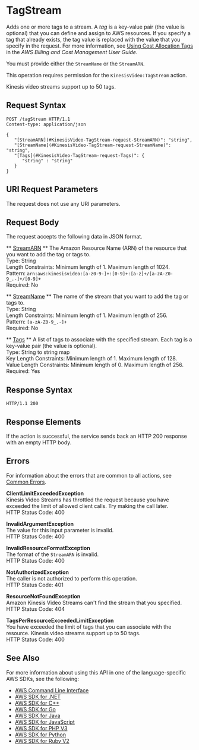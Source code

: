 # TagStream<a name="API_TagStream"></a>

Adds one or more tags to a stream\. A *tag* is a key\-value pair \(the value is optional\) that you can define and assign to AWS resources\. If you specify a tag that already exists, the tag value is replaced with the value that you specify in the request\. For more information, see [Using Cost Allocation Tags](http://docs.aws.amazon.com/awsaccountbilling/latest/aboutv2/cost-alloc-tags.html) in the *AWS Billing and Cost Management User Guide*\. 

You must provide either the `StreamName` or the `StreamARN`\.

This operation requires permission for the `KinesisVideo:TagStream` action\.

Kinesis video streams support up to 50 tags\.

## Request Syntax<a name="API_TagStream_RequestSyntax"></a>

```
POST /tagStream HTTP/1.1
Content-type: application/json

{
   "[StreamARN](#KinesisVideo-TagStream-request-StreamARN)": "string",
   "[StreamName](#KinesisVideo-TagStream-request-StreamName)": "string",
   "[Tags](#KinesisVideo-TagStream-request-Tags)": { 
      "string" : "string" 
   }
}
```

## URI Request Parameters<a name="API_TagStream_RequestParameters"></a>

The request does not use any URI parameters\.

## Request Body<a name="API_TagStream_RequestBody"></a>

The request accepts the following data in JSON format\.

 ** [StreamARN](#API_TagStream_RequestSyntax) **   <a name="KinesisVideo-TagStream-request-StreamARN"></a>
The Amazon Resource Name \(ARN\) of the resource that you want to add the tag or tags to\.  
Type: String  
Length Constraints: Minimum length of 1\. Maximum length of 1024\.  
Pattern: `arn:aws:kinesisvideo:[a-z0-9-]+:[0-9]+:[a-z]+/[a-zA-Z0-9_.-]+/[0-9]+`   
Required: No

 ** [StreamName](#API_TagStream_RequestSyntax) **   <a name="KinesisVideo-TagStream-request-StreamName"></a>
The name of the stream that you want to add the tag or tags to\.  
Type: String  
Length Constraints: Minimum length of 1\. Maximum length of 256\.  
Pattern: `[a-zA-Z0-9_.-]+`   
Required: No

 ** [Tags](#API_TagStream_RequestSyntax) **   <a name="KinesisVideo-TagStream-request-Tags"></a>
A list of tags to associate with the specified stream\. Each tag is a key\-value pair \(the value is optional\)\.  
Type: String to string map  
Key Length Constraints: Minimum length of 1\. Maximum length of 128\.  
Value Length Constraints: Minimum length of 0\. Maximum length of 256\.  
Required: Yes

## Response Syntax<a name="API_TagStream_ResponseSyntax"></a>

```
HTTP/1.1 200
```

## Response Elements<a name="API_TagStream_ResponseElements"></a>

If the action is successful, the service sends back an HTTP 200 response with an empty HTTP body\.

## Errors<a name="API_TagStream_Errors"></a>

For information about the errors that are common to all actions, see [Common Errors](CommonErrors.md)\.

 **ClientLimitExceededException**   
Kinesis Video Streams has throttled the request because you have exceeded the limit of allowed client calls\. Try making the call later\.  
HTTP Status Code: 400

 **InvalidArgumentException**   
The value for this input parameter is invalid\.  
HTTP Status Code: 400

 **InvalidResourceFormatException**   
The format of the `StreamARN` is invalid\.  
HTTP Status Code: 400

 **NotAuthorizedException**   
The caller is not authorized to perform this operation\.  
HTTP Status Code: 401

 **ResourceNotFoundException**   
Amazon Kinesis Video Streams can't find the stream that you specified\.  
HTTP Status Code: 404

 **TagsPerResourceExceededLimitException**   
You have exceeded the limit of tags that you can associate with the resource\. Kinesis video streams support up to 50 tags\.   
HTTP Status Code: 400

## See Also<a name="API_TagStream_SeeAlso"></a>

For more information about using this API in one of the language\-specific AWS SDKs, see the following:
+  [AWS Command Line Interface](http://docs.aws.amazon.com/goto/aws-cli/kinesisvideo-2017-09-30/TagStream) 
+  [AWS SDK for \.NET](http://docs.aws.amazon.com/goto/DotNetSDKV3/kinesisvideo-2017-09-30/TagStream) 
+  [AWS SDK for C\+\+](http://docs.aws.amazon.com/goto/SdkForCpp/kinesisvideo-2017-09-30/TagStream) 
+  [AWS SDK for Go](http://docs.aws.amazon.com/goto/SdkForGoV1/kinesisvideo-2017-09-30/TagStream) 
+  [AWS SDK for Java](http://docs.aws.amazon.com/goto/SdkForJava/kinesisvideo-2017-09-30/TagStream) 
+  [AWS SDK for JavaScript](http://docs.aws.amazon.com/goto/AWSJavaScriptSDK/kinesisvideo-2017-09-30/TagStream) 
+  [AWS SDK for PHP V3](http://docs.aws.amazon.com/goto/SdkForPHPV3/kinesisvideo-2017-09-30/TagStream) 
+  [AWS SDK for Python](http://docs.aws.amazon.com/goto/boto3/kinesisvideo-2017-09-30/TagStream) 
+  [AWS SDK for Ruby V2](http://docs.aws.amazon.com/goto/SdkForRubyV2/kinesisvideo-2017-09-30/TagStream) 